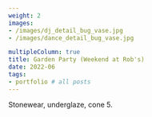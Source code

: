 ```yaml
---
weight: 2
images:
- /images/dj_detail_bug_vase.jpg
- /images/dance_detail_bug_vase.jpg

multipleColumn: true
title: Garden Party (Weekend at Rob's)
date: 2022-06
tags:
- portfolio # all posts
---
```


Stonewear, underglaze, cone 5. 
